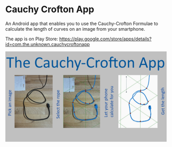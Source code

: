 # Cauchy Crofton App

An Android app that enables you to use the Cauchy-Crofton Formulae to calculate the length of curves on an image from your smartphone.

The app is on Play Store: https://play.google.com/store/apps/details?id=com.the.unknown.cauchycroftonapp

![screenshot](/icones/baniere.png)
